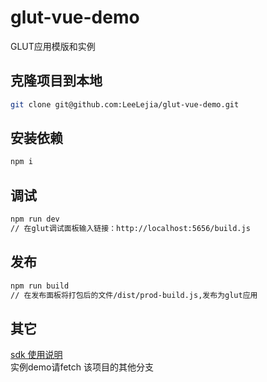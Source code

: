 # glut-vue-demo
GLUT应用模版和实例

## 克隆项目到本地

```bash
git clone git@github.com:LeeLejia/glut-vue-demo.git
```

## 安装依赖

```javascript
npm i
```

## 调试

```bash
npm run dev
// 在glut调试面板输入链接：http://localhost:5656/build.js
```

## 发布

```bash
npm run build
// 在发布面板将打包后的文件/dist/prod-build.js,发布为glut应用
```

## 其它

[sdk 使用说明](https://www.npmjs.com/package/glut-app-sdk)  
实例demo请fetch 该项目的其他分支
